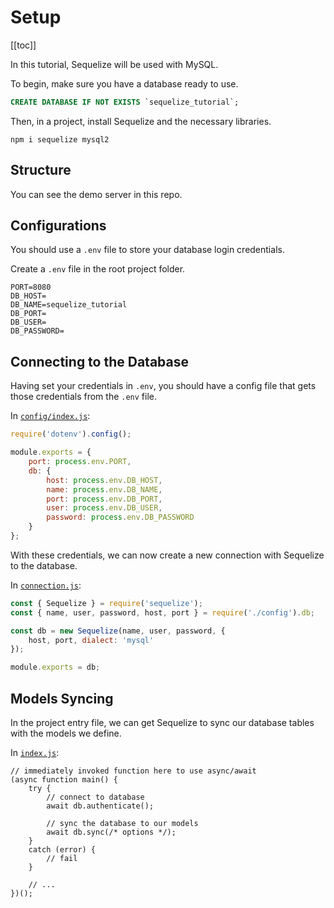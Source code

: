 # Setup

[[toc]]

In this tutorial, Sequelize will be used with MySQL.

To begin, make sure you have a database ready to use.

```sql
CREATE DATABASE IF NOT EXISTS `sequelize_tutorial`;
```

Then, in a project, install Sequelize and the necessary libraries.

```
npm i sequelize mysql2
```

## Structure

You can see the demo server in this repo.

## Configurations

You should use a `.env` file to store your database login credentials.

Create a `.env` file in the root project folder.

```
PORT=8080
DB_HOST=
DB_NAME=sequelize_tutorial
DB_PORT=
DB_USER=
DB_PASSWORD=
```

## Connecting to the Database

Having set your credentials in `.env`, you should have a config file that gets those credentials from the `.env` file.

In [`config/index.js`](../server/src/config/index.js):

```js
require('dotenv').config();

module.exports = {
    port: process.env.PORT,
    db: {
        host: process.env.DB_HOST,
        name: process.env.DB_NAME,
        port: process.env.DB_PORT,
        user: process.env.DB_USER,
        password: process.env.DB_PASSWORD
    }
};
```

With these credentials, we can now create a new connection with Sequelize to the database.

In [`connection.js`](../server/src/config/connection.js):

```js
const { Sequelize } = require('sequelize');
const { name, user, password, host, port } = require('./config').db;

const db = new Sequelize(name, user, password, {
    host, port, dialect: 'mysql'
});

module.exports = db;
```

## Models Syncing

In the project entry file, we can get Sequelize to sync our database tables with the models we define.

In [`index.js`](../server/index.js):

```js{7-8}
// immediately invoked function here to use async/await
(async function main() {
    try {
        // connect to database
        await db.authenticate();

        // sync the database to our models
        await db.sync(/* options */);
    }
    catch (error) {
        // fail
    }

    // ...
})();
```
